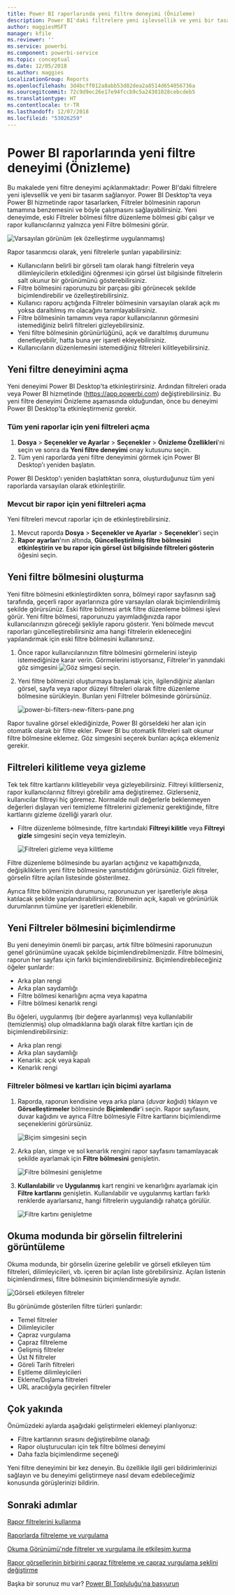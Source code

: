 ```yaml
---
title: Power BI raporlarında yeni filtre deneyimi (Önizleme)
description: Power BI'daki filtrelere yeni işlevsellik ve yeni bir tasarım sağlanıyor.
author: maggiesMSFT
manager: kfile
ms.reviewer: ''
ms.service: powerbi
ms.component: powerbi-service
ms.topic: conceptual
ms.date: 12/05/2018
ms.author: maggies
LocalizationGroup: Reports
ms.openlocfilehash: 3d4bcff012a8abb53d82dea2a8514d654056736a
ms.sourcegitcommit: 72c9d9ec26e17e94fccb9c5a24301028cebcdeb5
ms.translationtype: HT
ms.contentlocale: tr-TR
ms.lasthandoff: 12/07/2018
ms.locfileid: "53026259"
---
```

# <a name="the-new-filter-experience-in-power-bi-reports-preview"></a>Power BI raporlarında yeni filtre deneyimi (Önizleme)

Bu makalede yeni filtre deneyimi açıklanmaktadır: Power BI'daki filtrelere yeni işlevsellik ve yeni bir tasarım sağlanıyor. Power BI Desktop'ta veya Power BI hizmetinde rapor tasarlarken, Filtreler bölmesinin raporun tamamına benzemesini ve böyle çalışmasını sağlayabilirsiniz. Yeni deneyimde, eski Filtreler bölmesi filtre düzenleme bölmesi gibi çalışır ve rapor kullanıcılarınız yalnızca yeni Filtre bölmesini görür. 
 
![Varsayılan görünüm (ek özelleştirme uygulanmamış)](media/power-bi-report-filter-preview/power-bi-filter-reading.png)

Rapor tasarımcısı olarak, yeni filtrelerle şunları yapabilirsiniz:

- Kullanıcıların belirli bir görseli tam olarak hangi filtrelerin veya dilimleyicilerin etkilediğini öğrenmesi için görsel üst bilgisinde filtrelerin salt okunur bir görünümünü gösterebilirsiniz.
- Filtre bölmesini raporunuzu bir parçası gibi görünecek şekilde biçimlendirebilir ve özelleştirebilirsiniz.
- Kullanıcı raporu açtığında Filtreler bölmesinin varsayılan olarak açık mı yoksa daraltılmış mı olacağını tanımlayabilirsiniz.
- Filtre bölmesinin tamamını veya rapor kullanıcılarının görmesini istemediğiniz belirli filtreleri gizleyebilirsiniz.
- Yeni filtre bölmesinin görünürlüğünü, açık ve daraltılmış durumunu denetleyebilir, hatta buna yer işareti ekleyebilirsiniz.
- Kullanıcıların düzenlemesini istemediğiniz filtreleri kilitleyebilirsiniz.

## <a name="turn-on-the-new-filter-experience"></a>Yeni filtre deneyimini açma 

Yeni deneyimi Power BI Desktop'ta etkinleştirirsiniz. Ardından filtreleri orada veya Power BI hizmetinde (https://app.powerbi.com) değiştirebilirsiniz. Bu yeni filtre deneyimi Önizleme aşamasında olduğundan, önce bu deneyimi Power BI Desktop'ta etkinleştirmeniz gerekir. 

### <a name="turn-on-new-filters-for-all-new-reports"></a>Tüm yeni raporlar için yeni filtreleri açma

1. **Dosya** > **Seçenekler ve Ayarlar** > **Seçenekler** > **Önizleme Özellikleri**'ni seçin ve sonra da **Yeni filtre deneyimi** onay kutusunu seçin. 
2. Tüm yeni raporlarda yeni filtre deneyimini görmek için Power BI Desktop'ı yeniden başlatın.

Power BI Desktop'ı yeniden başlattıktan sonra, oluşturduğunuz tüm yeni raporlarda varsayılan olarak etkinleştirilir.  

### <a name="turn-on-new-filters-for-an-existing-report"></a>Mevcut bir rapor için yeni filtreleri açma

Yeni filtreleri mevcut raporlar için de etkinleştirebilirsiniz.

1. Mevcut raporda **Dosya** > **Seçenekler ve Ayarlar** > **Seçenekler**'i seçin
2. **Rapor ayarları**'nın altında, **Güncelleştirilmiş filtre bölmesini etkinleştirin ve bu rapor için görsel üst bilgisinde filtreleri gösterin** öğesini seçin.

## <a name="build-the-new-filter-pane"></a>Yeni filtre bölmesini oluşturma

Yeni filtre bölmesini etkinleştirdikten sonra, bölmeyi rapor sayfasının sağ tarafında, geçerli rapor ayarlarınıza göre varsayılan olarak biçimlendirilmiş şekilde görürsünüz. Eski filtre bölmesi artık filtre düzenleme bölmesi işlevi görür. Yeni filtre bölmesi, raporunuzu yayımladığınızda rapor kullanıcılarınızın göreceği şekliyle raporu gösterir. Yeni bölmede mevcut raporları güncelleştirebilirsiniz ama hangi filtrelerin ekleneceğini yapılandırmak için eski filtre bölmesini kullanırsınız.

1. Önce rapor kullanıcılarınızın filtre bölmesini görmelerini isteyip istemediğinize karar verin. Görmelerini istiyorsanız, Filtreler'in yanındaki göz simgesini ![Göz simgesi](media/power-bi-report-filter-preview/power-bi-filter-off-eye-icon.png) seçin.

2. Yeni filtre bölmenizi oluşturmaya başlamak için, ilgilendiğiniz alanları görsel, sayfa veya rapor düzeyi filtreleri olarak filtre düzenleme bölmesine sürükleyin. Bunları yeni Filtreler bölmesinde görürsünüz.

    ![power-bi-filters-new-filters-pane.png](media/power-bi-report-filter-preview/power-bi-filters-new-filters-pane.png)

Rapor tuvaline görsel eklediğinizde, Power BI görseldeki her alan için otomatik olarak bir filtre ekler. Power BI bu otomatik filtreleri salt okunur filtre bölmesine eklemez. Göz simgesini seçerek bunları açıkça eklemeniz gerekir.

 
## <a name="lock-or-hide-filters"></a>Filtreleri kilitleme veya gizleme

Tek tek filtre kartlarını kilitleyebilir veya gizleyebilirsiniz. Filtreyi kilitlerseniz, rapor kullanıcılarınız filtreyi görebilir ama değiştiremez. Gizlerseniz, kullanıcılar filtreyi hiç göremez. Normalde null değerlerle beklenmeyen değerleri dışlayan veri temizleme filtrelerini gizlemeniz gerektiğinde, filtre kartlarını gizleme özelliği yararlı olur. 

- Filtre düzenleme bölmesinde, filtre kartındaki **Filtreyi kilitle** veya **Filtreyi gizle** simgesini seçin veya temizleyin.

   ![Filtreleri gizleme veya kilitleme](media/power-bi-report-filter-preview/power-bi-filter-hide-lock.gif)

Filtre düzenleme bölmesinde bu ayarları açtığınız ve kapattığınızda, değişikliklerin yeni filtre bölmesine yansıtıldığını görürsünüz. Gizli filtreler, görselin filtre açılan listesinde gösterilmez.

Ayrıca filtre bölmenizin durumunu, raporunuzun yer işaretleriyle akışa katılacak şekilde yapılandırabilirsiniz. Bölmenin açık, kapalı ve görünürlük durumlarının tümüne yer işaretleri eklenebilir.
 
## <a name="format-the-new-filters-pane"></a>Yeni Filtreler bölmesini biçimlendirme

Bu yeni deneyimin önemli bir parçası, artık filtre bölmesini raporunuzun genel görünümüne uyacak şekilde biçimlendirebilmenizdir. Filtre bölmesini, raporun her sayfası için farklı biçimlendirebilirsiniz. Biçimlendirebileceğiniz öğeler şunlardır: 

- Arka plan rengi
- Arka plan saydamlığı
- Filtre bölmesi kenarlığını açma veya kapatma
- Filtre bölmesi kenarlık rengi

Bu öğeleri, uygulanmış (bir değere ayarlanmış) veya kullanılabilir (temizlenmiş) olup olmadıklarına bağlı olarak filtre kartları için de biçimlendirebilirsiniz: 

- Arka plan rengi
- Arka plan saydamlığı
- Kenarlık: açık veya kapalı
- Kenarlık rengi

### <a name="set-the-format-for-the-filters-pane-and-cards"></a>Filtreler bölmesi ve kartları için biçimi ayarlama

1. Raporda, raporun kendisine veya arka plana (*duvar kağıdı*) tıklayın ve **Görselleştirmeler** bölmesinde **Biçimlendir**'i seçin. 
    Rapor sayfasını, duvar kağıdını ve ayrıca Filtre bölmesiyle Filtre kartlarını biçimlendirme seçeneklerini görürsünüz.

    ![Biçim simgesini seçin](media/power-bi-report-filter-preview/power-bi-filter-format.png)    

1. Arka plan, simge ve sol kenarlık rengini rapor sayfasını tamamlayacak şekilde ayarlamak için **Filtre bölmesini** genişletin.

    ![Filtre bölmesini genişletme](media/power-bi-report-filter-preview/power-bi-filter-format-pane.png)

1. **Kullanılabilir** ve **Uygulanmış** kart rengini ve kenarlığını ayarlamak için **Filtre kartlarını** genişletin. Kullanılabilir ve uygulanmış kartları farklı renklerde ayarlarsanız, hangi filtrelerin uygulandığı rahatça görülür. 
  
    ![Filtre kartını genişletme](media/power-bi-report-filter-preview/power-bi-filter-format-card.png)

## <a name="view-filters-for-a-visual-in-reading-mode"></a>Okuma modunda bir görselin filtrelerini görüntüleme

Okuma modunda, bir görselin üzerine gelebilir ve görseli etkileyen tüm filtreleri, dilimleyicileri, vb. içeren bir açılan liste görebilirsiniz. Açılan listenin biçimlendirmesi, filtre bölmesinin biçimlendirmesiyle aynıdır. 

![Görseli etkileyen filtreler](media/power-bi-report-filter-preview/power-bi-filter-per-visual.png)

Bu görünümde gösterilen filtre türleri şunlardır: 
- Temel filtreler
- Dilimleyiciler
- Çapraz vurgulama 
- Çapraz filtreleme
- Gelişmiş filtreler
- Üst N filtreler
- Göreli Tarih filtreleri
- Eşitleme dilimleyicileri
- Ekleme/Dışlama filtreleri
- URL aracılığıyla geçirilen filtreler

## <a name="coming-soon"></a>Çok yakında

Önümüzdeki aylarda aşağıdaki geliştirmeleri eklemeyi planlıyoruz:
- Filtre kartlarının sırasını değiştirebilme olanağı
- Rapor oluşturucuları için tek filtre bölmesi deneyimi 
- Daha fazla biçimlendirme seçeneği

Yeni filtre deneyimini bir kez deneyin. Bu özellikle ilgili geri bildirimlerinizi sağlayın ve bu deneyimi geliştirmeye nasıl devam edebileceğimiz konusunda görüşlerinizi bildirin. 

## <a name="next-steps"></a>Sonraki adımlar
[Rapor filtrelerini kullanma](consumer/end-user-report-filter.md)

[Raporlarda filtreleme ve vurgulama](power-bi-reports-filters-and-highlighting.md)

[Okuma Görünümü'nde filtreler ve vurgulama ile etkileşim kurma](consumer/end-user-reading-view.md)

[Rapor görsellerinin birbirini çapraz filtreleme ve çapraz vurgulama şeklini değiştirme](consumer/end-user-interactions.md)

Başka bir sorunuz mu var? [Power BI Topluluğu'na başvurun](http://community.powerbi.com/)


